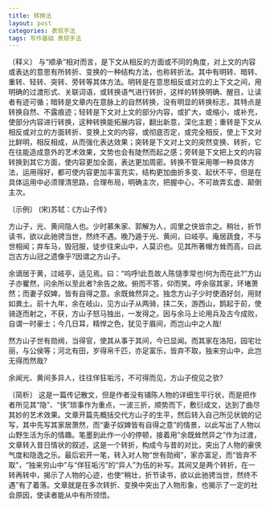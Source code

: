 ```yaml
---
title: 转换法
layout: post
categories: 表现手法
tags: 写作基础 表现手法
---
```


〔释义〕 与“顺承”相对而言，是下文从相反的方面或不同的角度，对上文的内容或表达的意思有所转折、变换的一种结构方法，也称转折法。其中有明转、暗转、重转、轻转、突转、旁转等其体方法。明转是在意思相反或对立的上下文之间，用明确的过渡形式、关联词语，或转换语气进行转折，这样的转换明确、醒目，让读者有迹可循；暗转是文章内在意脉上的自然转换，没有明显的转换标志，其特点是转换自然、不露痕迹；轻转是下文对上文的部分内容，或扩大，或缩小，或补充，使部分内容进行转换，这种转换能拓展内容，翻出新意，深化主题；重转是下文从相反或对立的方面转折、变换上文的内容，或彻底否定，或完全相反，使上下文对比鲜明，相反相成，从而强化表达效果；突转是下文对上文的突然变换、转折，它在往能造成意外的艺术效果，文势也会有陡然而起之感；旁转是下文把上文的内容转换到其它方面，使内容更加全面，表达更加周密。转换不管采用哪一种具体方法，运用得好，都可使内容更加丰富充实，结构更加曲折多变、起伏不平，但是在具体运用中必须理清思路，合理布局，明确主次，把握中心，不可故弄玄虚、颠倒主次。

〔示例〕 (宋)苏轼：《方山子传》

方山子，光、黄间隐人也。少时慕朱家、郭解为人，闾里之侠皆宗之。稍壮，折节读书，欲以此驰骋当世，然终不遇。晚乃遁于光、黄间，曰岐亭。庵居蔬食，不与世相闻；弃车马，毁冠服，徒步往来山中，人莫识也。见其所著帽方耸而高，曰此岂古方山冠之遗像乎?因谓之方山子。

余谪居于黄，过岐亭，适见焉。曰：“呜呼!此吾故人陈慥季常也!何为而在此?”方山子亦矍然，问余所以至此者?余告之故。俯而不答，仰而笑。呼余宿其家，环堵萧然；而妻子奴婢，皆有自得之意。余既耸然异之。独念方山子少时使酒好剑，用财如粪土。前十九年，余在岐山，见方山子从两骑，挟二矢，游西山，鹊起于前，使骑逐而射之，不获，方山子怒马独出，一发得之。因与余马上论用兵及古今成败，自谓一时豪士；今几日耳，精悍之色，犹见于眉间，而岂山中之人哉!

然方山子世有勋阀，当得官，使其从事于其间，今已显闻。而其家在洛阳，园宅壮丽，与公侯等；河北有田，岁得帛千匹，亦足富乐，皆弃不取，独来穷山中，此岂无得而然哉?

余闻光、黄间多异人，往往佯狂垢污，不可得而见，方山子傥见之欤?

〔简析〕 这是一篇传记散文，但是作者没有铺陈人物的详细生平行状，而是把作者所见其“隐”、“侠”琐事作为重点，一波三折，顺势而下，敷衍成文，达到了曲尽其妙的艺术效果。文章开篇先概括交代方山子的生平，然后转入自己所见状貌的记写，其中先写其家居萧然，而“妻子奴婢皆有自得之意”的情景，以此写出了人物以山野生活为乐的情趣。笔墨到此作一小的停顿，接着用“余既耸然异之”作为过渡，文章转入昔日情状的叙述，这是一个转折，构成今与昔的对比，突出了人物的豪侠气度和隐逸之乐。最后宕开一笔，转入对人物“世有勋阀”，家亦富足，而“皆弃不取”，“独来穷山中”与“佯狂垢污”的“异人”为伍的补写。其间又是两个转折，在一转再转中，揭示了人物的心迹，也使“稍壮，折节读书，欲以此驰骋当世，然终不遇”有了着落。文章就是在多次转折、变换中突出了人物形象，也揭示了一定的社会原因，使读者能从中有所领悟。 